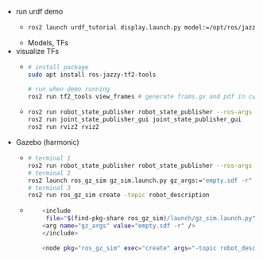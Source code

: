 - run urdf demo
	- ```bash
	  ros2 launch urdf_tutorial display.launch.py model:=/opt/ros/jazzy/share/urdf_tutorial/urdf/08-macroed.urdf.xacro 
	  ```
	- Models, TFs
- visualize TFs
	- ```bash
	  # install package
	  sudo apt install ros-jazzy-tf2-tools
	  
	  # run when demo running
	  ros2 run tf2_tools view_frames # generate frams.gv and pdf in current diretory
	  ```
	- ```bash
	  ros2 run robot_state_publisher robot_state_publisher --ros-args -p robot_description:="$(xacro a_car.urdf)"
	  ros2 run joint_state_publisher_gui joint_state_publisher_gui
	  ros2 run rviz2 rviz2
	  ```
- Gazebo (harmonic)
	- ```bash
	  # terminal 1
	  ros2 run robot_state_publisher robot_state_publisher --ros-args -p robot_description:="$(xacro /home/<user>/my_robot_ws/src/my_robot_description/urdf/my_robot.urdf.xacro)"
	  # terminal 2
	  ros2 launch ros_gz_sim gz_sim.launch.py gz_args:="empty.sdf -r"
	  # terminal 3
	  ros2 run ros_gz_sim create -topic robot_description
	  ```
	- ```bash
	      <include 
	       file="$(find-pkg-share ros_gz_sim)/launch/gz_sim.launch.py">
	      <arg name="gz_args" value="empty.sdf -r" />
	      </include>
	      
	      <node pkg="ros_gz_sim" exec="create" args="-topic robot_description" />
	  ```